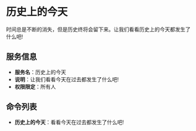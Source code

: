# 历史上的今天
时间总是不断的消失，但是历史终将会留下来。让我们看看历史上的今天都发生了什么吧!

## 服务信息
- **服务名**：历史上的今天
- **说明**：让我们看看今天在过去都发生了什么吧!
- **权限限定**：所有人

## 命令列表
- **历史上的今天**：看看今天在过去都发生了什么吧!